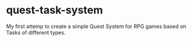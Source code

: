 # quest-task-system

My first attemp to create a simple Quest System for RPG games based on Tasks of different types.
